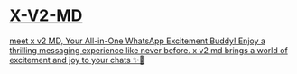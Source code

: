 <a href="https://whatsapp.com/channel/0029VagRTIL35fLznbNoaV21">


# X-V2-MD 
meet x v2 MD, Your All-in-One WhatsApp Excitement Buddy! Enjoy a thrilling messaging experience like never before. x v2 md brings a world of excitement and joy to your chats ✨🤖
